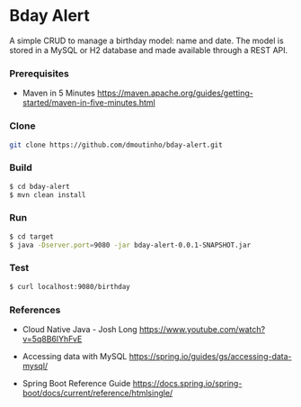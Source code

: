 # Bday Alert

A simple CRUD to manage a birthday model: name and date. The model is stored in a MySQL or H2 database and made available through a REST API.

### Prerequisites

- Maven in 5 Minutes
https://maven.apache.org/guides/getting-started/maven-in-five-minutes.html

### Clone

```sh
git clone https://github.com/dmoutinho/bday-alert.git
```

### Build

```sh
$ cd bday-alert
$ mvn clean install
```

### Run

```sh
$ cd target
$ java -Dserver.port=9080 -jar bday-alert-0.0.1-SNAPSHOT.jar
```


### Test

```sh
$ curl localhost:9080/birthday
```

### References

- Cloud Native Java - Josh Long
https://www.youtube.com/watch?v=5q8B6lYhFvE

- Accessing data with MySQL
https://spring.io/guides/gs/accessing-data-mysql/

- Spring Boot Reference Guide
https://docs.spring.io/spring-boot/docs/current/reference/htmlsingle/
